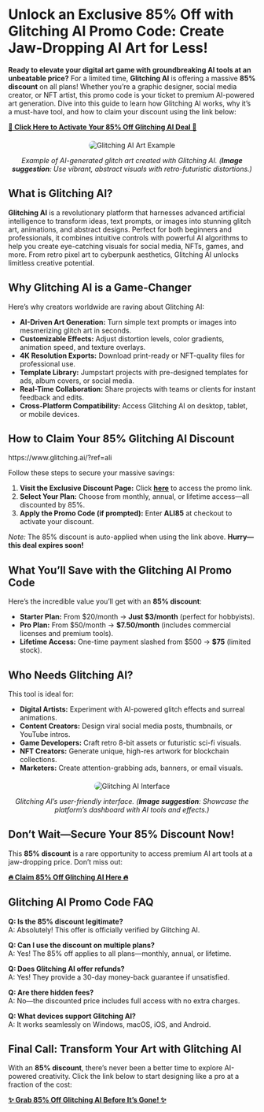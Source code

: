 <h1>Unlock an Exclusive 85% Off with Glitching AI Promo Code: Create Jaw-Dropping AI Art for Less!</h1>  

<p><strong>Ready to elevate your digital art game with groundbreaking AI tools at an unbeatable price?</strong> For a limited time, <strong>Glitching AI</strong> is offering a massive <strong>85% discount</strong> on all plans! Whether you’re a graphic designer, social media creator, or NFT artist, this promo code is your ticket to premium AI-powered art generation. Dive into this guide to learn how Glitching AI works, why it’s a must-have tool, and how to claim your discount using the link below:</p>  

<p><strong><a href="https://www.glitching.ai/?ref=ali">🎨 Click Here to Activate Your 85% Off Glitching AI Deal 🎨</a></strong></p>  

<div style="text-align: center; margin: 20px 0;">  
  <img src="https://example.com/glitching-ai-art-example.jpg" alt="Glitching AI Art Example" style="max-width: 100%; border-radius: 10px;">  
  <p><em>Example of AI-generated glitch art created with Glitching AI. (<strong>Image suggestion</strong>: Use vibrant, abstract visuals with retro-futuristic distortions.)</em></p>  
</div>  

<h2>What is Glitching AI?</h2>  

<p><strong>Glitching AI</strong> is a revolutionary platform that harnesses advanced artificial intelligence to transform ideas, text prompts, or images into stunning glitch art, animations, and abstract designs. Perfect for both beginners and professionals, it combines intuitive controls with powerful AI algorithms to help you create eye-catching visuals for social media, NFTs, games, and more. From retro pixel art to cyberpunk aesthetics, Glitching AI unlocks limitless creative potential.</p>  

<h2>Why Glitching AI is a Game-Changer</h2>  

<p>Here’s why creators worldwide are raving about Glitching AI:</p>  

<ul>  
  <li><strong>AI-Driven Art Generation:</strong> Turn simple text prompts or images into mesmerizing glitch art in seconds.</li>  
  <li><strong>Customizable Effects:</strong> Adjust distortion levels, color gradients, animation speed, and texture overlays.</li>  
  <li><strong>4K Resolution Exports:</strong> Download print-ready or NFT-quality files for professional use.</li>  
  <li><strong>Template Library:</strong> Jumpstart projects with pre-designed templates for ads, album covers, or social media.</li>  
  <li><strong>Real-Time Collaboration:</strong> Share projects with teams or clients for instant feedback and edits.</li>  
  <li><strong>Cross-Platform Compatibility:</strong> Access Glitching AI on desktop, tablet, or mobile devices.</li>  
</ul>  

<h2>How to Claim Your 85% Glitching AI Discount</h2>  
https://www.glitching.ai/?ref=ali

<p>Follow these steps to secure your massive savings:</p>  

<ol>  
  <li><strong>Visit the Exclusive Discount Page:</strong> Click <strong><a href="https://www.glitching.ai/?ref=ali">here</a></strong> to access the promo link.</li>  
  <li><strong>Select Your Plan:</strong> Choose from monthly, annual, or lifetime access—all discounted by 85%.</li>  
  <li><strong>Apply the Promo Code (if prompted):</strong> Enter <strong>ALI85</strong> at checkout to activate your discount.</li>  
</ol>  

<p><em>Note:</em> The 85% discount is auto-applied when using the link above. <strong>Hurry—this deal expires soon!</strong></p>  

<h2>What You’ll Save with the Glitching AI Promo Code</h2>  

<p>Here’s the incredible value you’ll get with an <strong>85% discount</strong>:</p>  

<ul>  
  <li><strong>Starter Plan:</strong> From $20/month → <strong>Just $3/month</strong> (perfect for hobbyists).</li>  
  <li><strong>Pro Plan:</strong> From $50/month → <strong>$7.50/month</strong> (includes commercial licenses and premium tools).</li>  
  <li><strong>Lifetime Access:</strong> One-time payment slashed from $500 → <strong>$75</strong> (limited stock).</li>  
</ul>  

<h2>Who Needs Glitching AI?</h2>  

<p>This tool is ideal for:</p>  

<ul>  
  <li><strong>Digital Artists:</strong> Experiment with AI-powered glitch effects and surreal animations.</li>  
  <li><strong>Content Creators:</strong> Design viral social media posts, thumbnails, or YouTube intros.</li>  
  <li><strong>Game Developers:</strong> Craft retro 8-bit assets or futuristic sci-fi visuals.</li>  
  <li><strong>NFT Creators:</strong> Generate unique, high-res artwork for blockchain collections.</li>  
  <li><strong>Marketers:</strong> Create attention-grabbing ads, banners, or email visuals.</li>  
</ul>  

<div style="text-align: center; margin: 20px 0;">  
  <img src="https://example.com/glitching-ai-interface.jpg" alt="Glitching AI Interface" style="max-width: 100%; border-radius: 10px;">  
  <p><em>Glitching AI’s user-friendly interface. (<strong>Image suggestion</strong>: Showcase the platform’s dashboard with AI tools and effects.)</em></p>  
</div>  

<h2>Don’t Wait—Secure Your 85% Discount Now!</h2>  

<p>This <strong>85% discount</strong> is a rare opportunity to access premium AI art tools at a jaw-dropping price. Don’t miss out:</p>  

<p><strong><a href="https://www.glitching.ai/?ref=ali">🔥 Claim 85% Off Glitching AI Here 🔥</a></strong></p>  

<h2>Glitching AI Promo Code FAQ</h2>  

<p><strong>Q: Is the 85% discount legitimate?</strong><br>  
A: Absolutely! This offer is officially verified by Glitching AI.</p>  

<p><strong>Q: Can I use the discount on multiple plans?</strong><br>  
A: Yes! The 85% off applies to all plans—monthly, annual, or lifetime.</p>  

<p><strong>Q: Does Glitching AI offer refunds?</strong><br>  
A: Yes! They provide a 30-day money-back guarantee if unsatisfied.</p>  

<p><strong>Q: Are there hidden fees?</strong><br>  
A: No—the discounted price includes full access with no extra charges.</p>  

<p><strong>Q: What devices support Glitching AI?</strong><br>  
A: It works seamlessly on Windows, macOS, iOS, and Android.</p>  

<h2>Final Call: Transform Your Art with Glitching AI</h2>  

<p>With an <strong>85% discount</strong>, there’s never been a better time to explore AI-powered creativity. Click the link below to start designing like a pro at a fraction of the cost:</p>  

<p><strong><a href="https://www.glitching.ai/?ref=ali">✨ Grab 85% Off Glitching AI Before It’s Gone! ✨</a></strong></p>  
